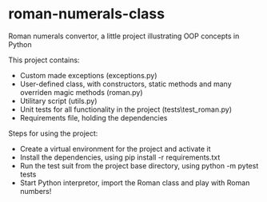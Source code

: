 # roman-numerals-class
Roman numerals convertor, a little project illustrating OOP concepts in Python

This project contains:
- Custom made exceptions (exceptions.py)
- User-defined class, with constructors, static methods and many overriden magic methods (roman.py)
- Utilitary script (utils.py)
- Unit tests for all functionality in the project (tests\test_roman.py)
- Requirements file, holding the dependencies

Steps for using the project:
- Create a virtual environment for the project and activate it
- Install the dependencies, using pip install -r requirements.txt
- Run the test suit from the project base directory, using python -m pytest tests
- Start Python interpretor, import the Roman class and play with Roman numbers!
